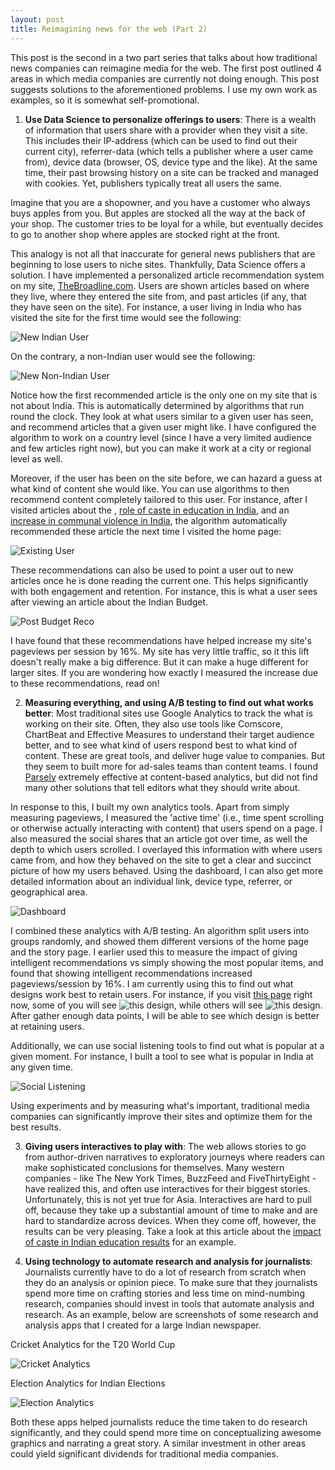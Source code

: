 ```yaml
---
layout: post
title: Reimagining news for the web (Part 2)
---
```


This post is the second in a two part series that talks about how traditional news companies can reimagine media for the web. The first post outlined 4 areas in which media companies are currently not doing enough. This post suggests solutions to the aforementioned problems. I use my own work as examples, so it is somewhat self-promotional.

1. **Use Data Science to personalize offerings to users**: There is a wealth of information that users share with a provider when they visit a site. This includes their IP-address (which can be used to find out their current city), referrer-data (which tells a publisher where a user came from), device data (browser, OS, device type and the like). At the same time, their past browsing history on a site can be tracked and managed with cookies. Yet, publishers typically treat all users the same.

Imagine that you are a shopowner, and you have a customer who always buys apples from you. But apples are stocked all the way at the back of your shop. The customer tries to be loyal for a while, but eventually decides to go to another shop where apples are stocked right at the front.

This analogy is not all that inaccurate for general news publishers that are beginning to lose users to niche sites. Thankfully, Data Science offers a solution. I have implemented a personalized article recommendation system on my site, <a href="http://thebroadline.com" target="_blank">TheBroadline.com</a>. Users are shown articles based on where they live, where they entered the site from, and past articles (if any, that they have seen on the site). For instance, a user living in India who has visited the site for the first time would see the following:

![New Indian User](http://rishsriv.github.io/images/broadline_home_personalization_india.png)

On the contrary, a non-Indian user would see the following:

![New Non-Indian User](http://rishsriv.github.io/images/broadline_home_personalization_usa.png)

Notice how the first recommended article is the only one on my site that is not about India. This is automatically determined by algorithms that run round the clock. They look at what users similar to a given user has seen, and recommend articles that a given user might like. I have configured the algorithm to work on a country level (since I have a very limited audience and few articles right now), but you can make it work at a city or regional level as well.

Moreover, if the user has been on the site before, we can hazard a guess at what kind of content she would like. You can use algorithms to then recommend content completely tailored to this user. For instance, after I visited articles about the , <a href="http://thebroadline.com/caste-is-not-in-the-past-cbse-class-xii-results.html" target="_blank">role of caste in education in India</a>, and an <a href="http://thebroadline.com/we-did-the-math-communal-violence-is-indeed-rising-across.html" target="_blank">increase in communal violence in India</a>, the algorithm automatically recommended these article the next time I visited the home page:

![Existing User](http://rishsriv.github.io/images/broadline_home_personalization_old_user.png)

These recommendations can also be used to point a user out to new articles once he is done reading the current one. This helps significantly with both engagement and retention. For instance, this is what a user sees after viewing an article about the Indian Budget.

![Post Budget Reco](http://rishsriv.github.io/images/broadline_personalization_reco.png)

I have found that these recommendations have helped increase my site's pageviews per session by 16%. My site has very little traffic, so it this lift doesn't really make a big difference. But it can make a huge different for larger sites. If you are wondering how exactly I measured the increase due to these recommendations, read on!

2. **Measuring everything, and using A/B testing to find out what works better**: Most traditional sites use Google Analytics to track the what is working on their site. Often, they also use tools like Comscore, ChartBeat and Effective Measures to understand their target audience better, and to see what kind of users respond best to what kind of content. These are great tools, and deliver huge value to companies. But they seem to built more for ad-sales teams than content teams. I found <a href="http://www.parsely.com" target="_blank">Parsely</a> extremely effective at content-based analytics, but did not find many other solutions that tell editors what they should write about.

In response to this, I built my own analytics tools. Apart from simply measuring pageviews, I measured the 'active time' (i.e., time spent scrolling or otherwise actually interacting with content) that users spend on a page. I also measured the social shares that an article got over time, as well the depth to which users scrolled. I overlayed this information with where users came from, and how they behaved on the site to get a clear and succinct picture of how my users behaved. Using the dashboard, I can also get more detailed information about an individual link, device type, referrer, or geographical area. 

![Dashboard](http://rishsriv.github.io/images/analytics_dashboard_home.png)

I combined these analytics with A/B testing. An algorithm split users into groups randomly, and showed them different versions of the home page and the story page. I earlier used this to measure the impact of giving intelligent recommendations vs simply showing the most popular items, and found that showing intelligent recommendations increased pageviews/session by 16%. I am currently using this to find out what designs work best to retain users. For instance, if you visit <a href="http://thebroadline.com/caste-is-not-in-the-past-cbse-class-xii-results.html" target="_blank">this page</a> right now, some of you will see ![this design](http://rishsriv.github.io/images/broadline_ab_1.png), while others will see ![this design](http://rishsriv.github.io/images/broadline_ab_2.png). After gather enough data points, I will be able to see which design is better at retaining users.

Additionally, we can use social listening tools to find out what is popular at a given moment. For instance, I built a tool to see what is popular in India at any given time.

![Social Listening](http://rishsriv.github.io/images/social_listening.png)

Using experiments and by measuring what's important, traditional media companies can significantly improve their sites and optimize them for the best results.

3. **Giving users interactives to play with**: The web allows stories to go from author-driven narratives to exploratory journeys where readers can make sophisticated conclusions for themselves. Many western companies - like The New York Times, BuzzFeed and FiveThirtyEight - have realized this, and often use interactives for their biggest stories. Unfortunately, this is not yet true for Asia. Interactives are hard to pull off, because they take up a substantial amount of time to make and are hard to standardize across devices. When they come off, however, the results can be very pleasing. Take a look at this article about the <a href="http://thebroadline.com/caste-is-not-in-the-past-cbse-class-xii-results.html" target="_blank">impact of caste in Indian education results</a> for an example.

4. **Using technology to automate research and analysis for journalists**: Journalists currently have to do a lot of research from scratch when they do an analysis or opinion piece. To make sure that they journalists spend more time on crafting stories and less time on mind-numbing research, companies should invest in tools that automate analysis and research. As an example, below are screenshots of some research and analysis apps that I created for a large Indian newspaper.

Cricket Analytics for the T20 World Cup

![Cricket Analytics](http://rishsriv.github.io/images/cricket.png)

Election Analytics for Indian Elections

![Election Analytics](http://rishsriv.github.io/images/elections.png)

Both these apps helped journalists reduce the time taken to do research significantly, and they could spend more time on conceptualizing awesome graphics and narrating a great story. A similar investment in other areas could yield significant dividends for traditional media companies.
